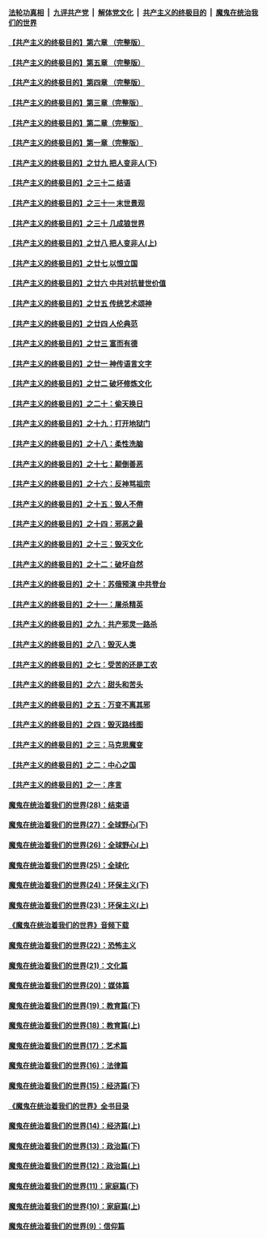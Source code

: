 ####  [法轮功真相](../../../../basic/blob/master/README.md?t=04171330) &nbsp;|&nbsp; [九评共产党](../../../../9ping.md/blob/master/README.md?t=04171330) &nbsp;|&nbsp; [解体党文化](../../../../jtdwh.md/blob/master/README.md?t=04171330)  &nbsp;|&nbsp; [共产主义的终极目的](../../../../gczydzjmd.md/blob/master/README.md?t=04171330) &nbsp;|&nbsp; [魔鬼在统治我们的世界](../../../../mgztzwmdsj.md/blob/master/README.md?t=04171330) 

#### [【共产主义的终极目的】第六章 （完整版）](../pages/nsc422/n11428913.md?t=04171330) 

#### [【共产主义的终极目的】第五章 （完整版）](../pages/nsc422/n11428912.md?t=04171330) 

#### [【共产主义的终极目的】第四章 （完整版）](../pages/nsc422/n11428907.md?t=04171330) 

#### [【共产主义的终极目的】第三章（完整版）](../pages/nsc422/n11428848.md?t=04171330) 

#### [【共产主义的终极目的】第二章（完整版）](../pages/nsc422/n11428831.md?t=04171330) 

#### [【共产主义的终极目的】第一章（完整版）](../pages/nsc422/n11417651.md?t=04171330) 

#### [【共产主义的终极目的】之廿九 把人变非人(下)](../pages/nsc422/n11344140.md?t=04171330) 

#### [【共产主义的终极目的】之三十二 结语](../pages/nsc422/n11360535.md?t=04171330) 

#### [【共产主义的终极目的】之三十一 末世景观](../pages/nsc422/n11351129.md?t=04171330) 

#### [【共产主义的终极目的】之三十 几成狼世界](../pages/nsc422/n11348280.md?t=04171330) 

#### [【共产主义的终极目的】之廿八 把人变非人(上)](../pages/nsc422/n11340492.md?t=04171330) 

#### [【共产主义的终极目的】之廿七 以恨立国](../pages/nsc422/n11336944.md?t=04171330) 

#### [【共产主义的终极目的】之廿六 中共对抗普世价值](../pages/nsc422/n11324785.md?t=04171330) 

#### [【共产主义的终极目的】之廿五 传统艺术颂神](../pages/nsc422/n11296396.md?t=04171330) 

#### [【共产主义的终极目的】之廿四 人伦典范](../pages/nsc422/n11296397.md?t=04171330) 

#### [【共产主义的终极目的】之廿三 富而有德](../pages/nsc422/n11283598.md?t=04171330) 

#### [【共产主义的终极目的】之廿一 神传语言文字](../pages/nsc422/n11263265.md?t=04171330) 

#### [【共产主义的终极目的】之廿二 破坏修炼文化](../pages/nsc422/n11245728.md?t=04171330) 

#### [【共产主义的终极目的】之二十：偷天换日](../pages/nsc422/n11238846.md?t=04171330) 

#### [【共产主义的终极目的】之十九：打开地狱门](../pages/nsc422/n11206376.md?t=04171330) 

#### [【共产主义的终极目的】之十八：柔性洗脑](../pages/nsc422/n11199994.md?t=04171330) 

#### [【共产主义的终极目的】之十七：颠倒善恶](../pages/nsc422/n11179782.md?t=04171330) 

#### [【共产主义的终极目的】之十六：反神骂祖宗](../pages/nsc422/n11166798.md?t=04171330) 

#### [【共产主义的终极目的】之十五：毁人不倦](../pages/nsc422/n11166792.md?t=04171330) 

#### [【共产主义的终极目的】之十四：邪恶之最](../pages/nsc422/n11150249.md?t=04171330) 

#### [【共产主义的终极目的】之十三：毁灭文化](../pages/nsc422/n11135227.md?t=04171330) 

#### [【共产主义的终极目的】之十二：破坏自然](../pages/nsc422/n11135214.md?t=04171330) 

#### [【共产主义的终极目的】之十：苏俄预演 中共登台](../pages/nsc422/n11118424.md?t=04171330) 

#### [【共产主义的终极目的】之十一：屠杀精英](../pages/nsc422/n11118442.md?t=04171330) 

#### [【共产主义的终极目的】之九：共产邪灵一路杀](../pages/nsc422/n11114139.md?t=04171330) 

#### [【共产主义的终极目的】之八：毁灭人类](../pages/nsc422/n11108503.md?t=04171330) 

#### [【共产主义的终极目的】之七：受苦的还是工农](../pages/nsc422/n11101809.md?t=04171330) 

#### [【共产主义的终极目的】之六：甜头和苦头](../pages/nsc422/n11096971.md?t=04171330) 

#### [【共产主义的终极目的】之五：万变不离其邪](../pages/nsc422/n11091285.md?t=04171330) 

#### [【共产主义的终极目的】之四：毁灭路线图](../pages/nsc422/n11086284.md?t=04171330) 

#### [【共产主义的终极目的】之三：马克思魔变](../pages/nsc422/n11061941.md?t=04171330) 

#### [【共产主义的终极目的】之二：中心之国](../pages/nsc422/n11047728.md?t=04171330) 

#### [【共产主义的终极目的】之一：序言](../pages/nsc422/n11086077.md?t=04171330) 

#### [魔鬼在统治着我们的世界(28)：结束语](../pages/nsc422/n10936246.md?t=04171330) 

#### [魔鬼在统治着我们的世界(27)：全球野心(下)](../pages/nsc422/n10928319.md?t=04171330) 

#### [魔鬼在统治着我们的世界(26)：全球野心(上)](../pages/nsc422/n10900318.md?t=04171330) 

#### [魔鬼在统治着我们的世界(25)：全球化](../pages/nsc422/n10788205.md?t=04171330) 

#### [魔鬼在统治着我们的世界(24)：环保主义(下)](../pages/nsc422/n10695307.md?t=04171330) 

#### [魔鬼在统治着我们的世界(23)：环保主义(上)](../pages/nsc422/n10688613.md?t=04171330) 

#### [《魔鬼在统治着我们的世界》音频下载](../pages/nsc422/n10635553.md?t=04171330) 

#### [魔鬼在统治着我们的世界(22)：恐怖主义](../pages/nsc422/n10614727.md?t=04171330) 

#### [魔鬼在统治着我们的世界(21)：文化篇](../pages/nsc422/n10597706.md?t=04171330) 

#### [魔鬼在统治着我们的世界(20)：媒体篇](../pages/nsc422/n10586579.md?t=04171330) 

#### [魔鬼在统治着我们的世界(19)：教育篇(下)](../pages/nsc422/n10564808.md?t=04171330) 

#### [魔鬼在统治着我们的世界(18)：教育篇(上)](../pages/nsc422/n10526970.md?t=04171330) 

#### [魔鬼在统治着我们的世界(17)：艺术篇](../pages/nsc422/n10499093.md?t=04171330) 

#### [魔鬼在统治着我们的世界(16)：法律篇](../pages/nsc422/n10485969.md?t=04171330) 

#### [魔鬼在统治着我们的世界(15)：经济篇(下)](../pages/nsc422/n10469975.md?t=04171330) 

#### [《魔鬼在统治着我们的世界》全书目录](../pages/nsc422/n10464261.md?t=04171330) 

#### [魔鬼在统治着我们的世界(14)：经济篇(上)](../pages/nsc422/n10457370.md?t=04171330) 

#### [魔鬼在统治着我们的世界(13)：政治篇(下)](../pages/nsc422/n10448270.md?t=04171330) 

#### [魔鬼在统治着我们的世界(12)：政治篇(上)](../pages/nsc422/n10444576.md?t=04171330) 

#### [魔鬼在统治着我们的世界(11)：家庭篇(下)](../pages/nsc422/n10440961.md?t=04171330) 

#### [魔鬼在统治着我们的世界(10)：家庭篇(上)](../pages/nsc422/n10435448.md?t=04171330) 

#### [魔鬼在统治着我们的世界(9)：信仰篇](../pages/nsc422/n10432159.md?t=04171330) 

